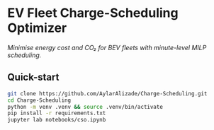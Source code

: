 # EV Fleet Charge-Scheduling Optimizer
_Minimise energy cost and CO₂ for BEV fleets with minute-level MILP scheduling._
## Quick-start
```bash
git clone https://github.com/AylarAlizade/Charge-Scheduling.git
cd Charge-Scheduling
python -m venv .venv && source .venv/bin/activate
pip install -r requirements.txt
jupyter lab notebooks/cso.ipynb

